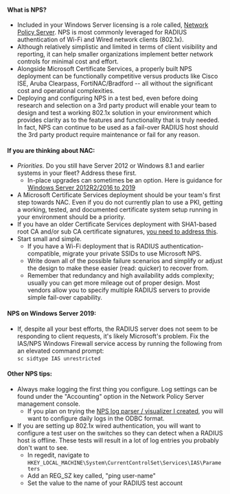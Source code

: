 #### What is NPS?
- Included in your Windows Server licensing is a role called, [Network Policy Server](https://learn.microsoft.com/en-us/windows-server/networking/technologies/nps/nps-top).  NPS is most commonly leveraged for RADIUS authentication of Wi-Fi and Wired network clients (802.1x).  
- Although relatively simplistic and limited in terms of client visibility and reporting, it can help smaller organizations implement better network controls for minimal cost and effort.  
- Alongside Microsoft Certificate Services, a properly built NPS deployment can be functionally competitive versus products like Cisco ISE, Aruba Clearpass, FortiNAC/Bradford -- all without the significant cost and operational complexities.  
- Deploying and configuring NPS in a test bed, even before doing research and selection on a 3rd party product will enable your team to design and test a working 802.1x solution in your environment which provides clarity as to the features and functionality that is truly needed.  In fact, NPS can continue to be used as a fail-over RADIUS host should the 3rd party product require maintenance or fail for any reason.
  
#### If you are thinking about NAC:
- *Priorities.*  Do you still have Server 2012 or Windows 8.1 and earlier systems in your fleet?  Address these first.  
  - In-place upgrades can sometimes be an option.  Here is guidance for [Windows Server 2012R2/2016 to 2019](https://github.com/Xorlent/Cybersec-Links/blob/main/Windows-Server-In-Place-Upgrade.md)  
- A Microsoft Certificate Services deployment should be your team's first step towards NAC.  Even if you do not currently plan to use a PKI, getting a working, tested, and documented certificate system setup running in your environment should be a priority.  
- If you have an older Certificate Services deployment with SHA1-based root CA and/or sub CA certificate signatures, [you need to address this](https://techcommunity.microsoft.com/t5/ask-the-directory-services-team/sha1-key-migration-to-sha256-for-a-two-tier-pki-hierarchy/ba-p/400338).  
- Start small and simple.  
  - If you have a Wi-Fi deployment that is RADIUS authentication-compatible, migrate your private SSIDs to use Microsoft NPS.  
  - Write down all of the possible failure scenarios and simplify or adjust the design to make these easier (read: quicker) to recover from.  
  - Remember that redundancy and high availability adds complexity; usually you can get more mileage out of proper design.  Most vendors allow you to specify multiple RADIUS servers to provide simple fail-over capability.

#### NPS on Windows Server 2019:
- If, despite all your best efforts, the RADIUS server does not seem to be responding to client requests, it's likely Microsoft's problem.  Fix the IAS/NPS Windows Firewall service access by running the following from an elevated command prompt:  
  ```sc sidtype IAS unrestricted```

#### Other NPS tips:
- Always make logging the first thing you configure.  Log settings can be found under the "Accounting" option in the Network Policy Server management console.
  - If you plan on trying the [NPS log parser / visualizer I created](https://github.com/Xorlent/NPS-Log-Visualizer), you will want to configure daily logs in the ODBC format.
- If you are setting up 802.1x wired authentication, you will want to configure a test user on the switches so they can detect when a RADIUS host is offline.  These tests will result in a lot of log entries you probably don't want to see.
  - In regedit, navigate to ```HKEY_LOCAL_MACHINE\System\CurrentControlSet\Services\IAS\Parameters```
  - Add an REG_SZ key called, "ping user-name"
  - Set the value to the name of your RADIUS test account

